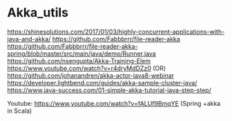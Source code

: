 # Akka_utils

https://shinesolutions.com/2017/01/03/highly-concurrent-applications-with-java-and-akka/
https://github.com/Fabbbrrr/file-reader-akka
https://github.com/Fabbbrrr/file-reader-akka-spring/blob/master/src/main/java/demo/Runner.java
https://github.com/nsengupta/Akka-Training-Elem
https://www.youtube.com/watch?v=r4dryMdDZz0  (OR) https://github.com/johanandren/akka-actor-java8-webinar
https://developer.lightbend.com/guides/akka-sample-cluster-java/
https://www.java-success.com/01-simple-akka-tutorial-java-step-step/

Youtube: https://www.youtube.com/watch?v=fALUf9BmqYE (Spring +akka in Scala)
